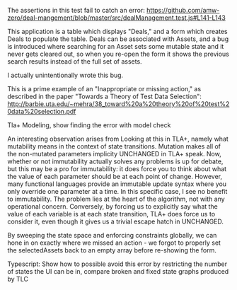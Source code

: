 
The assertions in this test fail to catch an error: https://github.com/amw-zero/deal-mangement/blob/master/src/dealManagement.test.js#L141-L143

This application is a table which displays "Deals," and a form which creates Deals to populate the table. Deals can be associated with Assets, and a bug is introduced where searching for an Asset sets some mutable state and it never gets cleared out, so when you re-open the form it shows the previous search results instead of the full set of assets.

I actually unintentionally wrote this bug.

This is a prime example of an "Inappropriate or missing action," as described in the paper "Towards a Theory of Test Data Selection": http://barbie.uta.edu/~mehra/38_toward%20a%20theory%20of%20test%20data%20selection.pdf

Tla+ Modeling, show finding the error with model check

An interesting observation arises from Looking at this in TLA+, namely what mutability means in the context of state transitions. Mutation makes all of the non-mutated parameters implicity UNCHANGED in TLA+ speak. Now, whether or not immutability actually solves any problems is up for debate, but this may be a pro for immutability: it does force you to think about what the value of each parameter should be at each point of change. However, many functional languages provide an immutable update syntax where you only override one parameter at a time. In this specific case, I see no benefit to immutability. The problem lies at the heart of the algorithm, not with any operational concern. Conversely, by forcing us to explicitly say what the value of each variable is at each state transition, TLA+ does force us to consider it, even though it gives us a trivial escape hatch in UNCHANGED. 

By sweeping the state space and enforcing constraints globally, we can hone in on exactly where we missed an action - we forgot to properly set the selectedAssets back to an empty array before re-showing the form.

Typescript: Show how to possible avoid this error by restricting the number of states the UI can be in, compare broken and fixed state graphs produced by TLC
